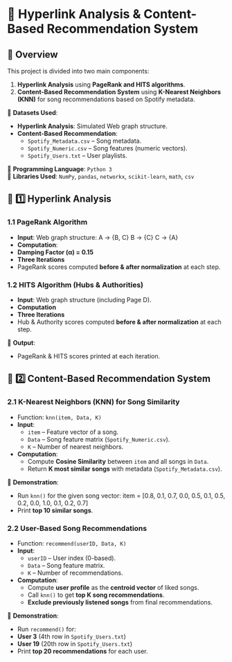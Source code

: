 # 🔗 Hyperlink Analysis & Content-Based Recommendation System  

## 📜 Overview  
This project is divided into two main components:  
1. **Hyperlink Analysis** using **PageRank and HITS algorithms**.  
2. **Content-Based Recommendation System** using **K-Nearest Neighbors (KNN)** for song recommendations based on Spotify metadata.  

📌 **Datasets Used**:  
- **Hyperlink Analysis**: Simulated Web graph structure.  
- **Content-Based Recommendation**:  
  - `Spotify_Metadata.csv` – Song metadata.  
  - `Spotify_Numeric.csv` – Song features (numeric vectors).  
  - `Spotify_Users.txt` – User playlists.  

📌 **Programming Language**: `Python 3`  
📌 **Libraries Used**: `NumPy`, `pandas`, `networkx`, `scikit-learn`, `math`, `csv`  

## 🔗 1️⃣ Hyperlink Analysis  
### **1.1 PageRank Algorithm**  
- **Input**: Web graph structure: A → {B, C} B → {C} C → {A}
- **Computation**:  
- **Damping Factor (α) = 0.15**  
- **Three Iterations**  
- PageRank scores computed **before & after normalization** at each step.  

### **1.2 HITS Algorithm (Hubs & Authorities)**  
- **Input**: Web graph structure (including Page D).  
- **Computation**
- **Three Iterations**  
- Hub & Authority scores computed **before & after normalization** at each step.  

📌 **Output**:  
- PageRank & HITS scores printed at each iteration.  

## 🎵 2️⃣ Content-Based Recommendation System  
### **2.1 K-Nearest Neighbors (KNN) for Song Similarity**  
- Function: `knn(item, Data, K)`  
- **Input**:  
  - `item` – Feature vector of a song.  
  - `Data` – Song feature matrix (`Spotify_Numeric.csv`).  
  - `K` – Number of nearest neighbors.  
- **Computation**:  
  - Compute **Cosine Similarity** between `item` and all songs in `Data`.  
  - Return **K most similar songs** with metadata (`Spotify_Metadata.csv`).  

📌 **Demonstration**:  
- Run `knn()` for the given song vector: item = [0.8, 0.1, 0.7, 0.0, 0.5, 0.1, 0.5, 0.2, 0.0, 1.0, 0.1, 0.2, 0.7]
- Print **top 10 similar songs**.  

### **2.2 User-Based Song Recommendations**  
- Function: `recommend(userID, Data, K)`  
- **Input**:  
  - `userID` – User index (0-based).  
  - `Data` – Song feature matrix.  
  - `K` – Number of recommendations.  
- **Computation**:  
  - Compute **user profile** as the **centroid vector** of liked songs.  
  - Call `knn()` to get **top K song recommendations**.  
  - **Exclude previously listened songs** from final recommendations.  

📌 **Demonstration**:  
- Run `recommend()` for:  
- **User 3** (4th row in `Spotify_Users.txt`)  
- **User 19** (20th row in `Spotify_Users.txt`)  
- Print **top 20 recommendations** for each user.  
